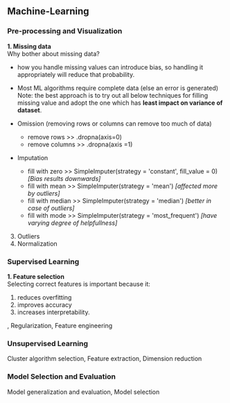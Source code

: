 ## Machine-Learning


### Pre-processing and Visualization
**1. Missing data**  
Why bother about missing data?  
  - how you handle missing values can introduce bias, so handling it appropriately will reduce that probability.
  - Most ML algorithms require complete data (else an error is generated)  
Note: the best approach is to try out all below techniques for filling missing value and adopt the one which has **least impact on variance of dataset**.

  - Omission (removing rows or columns can remove too much of data)
    - remove rows >> .dropna(axis=0)
    - remove columns >> .dropna(axis =1)
  - Imputation
    - fill with zero >> SimpleImputer(strategy = 'constant', fill_value = 0) *[Bias results downwards]*
    - fill with mean >> SimpleImputer(strategy = 'mean') *[affected more by outliers]*
    - fill with median >> SimpleImputer(strategy = 'median') *[better in case of outliers]*
    - fill with mode >> SimpleImputer(strategy = 'most_frequent') *[have varying degree of helpfullness]*
    
3. Outliers
4. Normalization

### Supervised Learning
**1. Feature selection**  
Selecting correct features is important because it:
1. reduces overfitting
2. improves accuracy
3. increases interpretability.


, Regularization, Feature engineering

### Unsupervised Learning
Cluster algorithm selection, Feature extraction, Dimension reduction

### Model Selection and Evaluation
Model generalization and evaluation, Model selection
